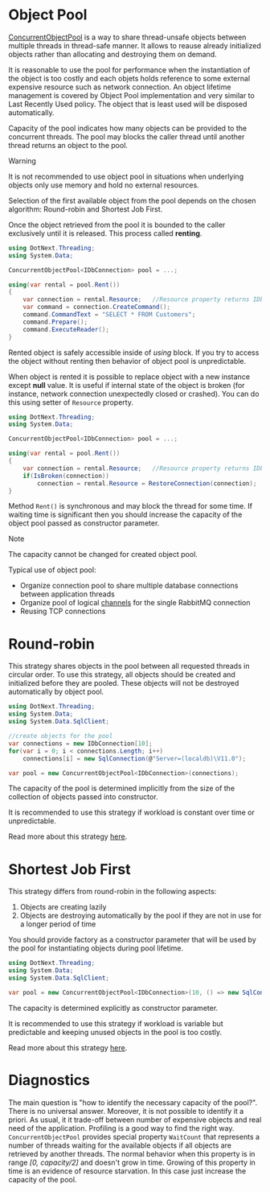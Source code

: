 Object Pool
====

[ConcurrentObjectPool](../../api/DotNext.Threading.ConcurrentObjectPool.yml) is a way to share thread-unsafe objects between multiple threads in thread-safe manner. It allows to reause already initialized objects rather than allocating and destroying them on demand.

It is reasonable to use the pool for performance when the instantiation of the object is too costly and each objets holds reference to some external expensive resource such as network connection. An object lifetime management is covered by Object Pool implementation and very similar to Last Recently Used policy. The object that is least used will be disposed automatically.

Capacity of the pool indicates how many objects can be provided to the concurrent threads. The pool may blocks the caller thread until another thread returns an object to the pool.

> [!WARNING]
> It is not recommended to use object pool in situations when underlying objects only use memory and hold no external resources. 

Selection of the first available object from the pool depends on the chosen algorithm: Round-robin and Shortest Job First.

Once the object retrieved from the pool it is bounded to the caller exclusively until it is released. This process called **renting**. 

```csharp
using DotNext.Threading;
using System.Data;

ConcurrentObjectPool<IDbConnection> pool = ...;

using(var rental = pool.Rent())
{
    var connection = rental.Resource;   //Resource property returns IDbConnection object from the pool
    var command = connection.CreateCommand();
    command.CommandText = "SELECT * FROM Customers";
    command.Prepare();
    command.ExecuteReader();
}
```

Rented object is safely accessible inside of _using_ block. If you try to access the object without renting then behavior of object pool is unpredictable. 

When object is rented it is possible to replace object with a new instance except **null** value. It is useful if internal state of the object is broken (for instance, network connection unexpectedly closed or crashed). You can do this using setter of `Resource` property.

```csharp
using DotNext.Threading;
using System.Data;

ConcurrentObjectPool<IDbConnection> pool = ...;

using(var rental = pool.Rent())
{
    var connection = rental.Resource;   //Resource property returns IDbConnection object from the pool
    if(IsBroken(connection))
        connection = rental.Resource = RestoreConnection(connection);
}
```

Method `Rent()` is synchronous and may block the thread for some time. If waiting time is significant then you should increase the capacity of the object pool passed as constructor parameter.

> [!NOTE]
> The capacity cannot be changed for created object pool.

Typical use of object pool:
* Organize connection pool to share multiple database connections between application threads
* Organize pool of logical [channels](https://rabbitmq.github.io/rabbitmq-dotnet-client/api/RabbitMQ.Client.IModel.html) for the single RabbitMQ connection
* Reusing TCP connections

# Round-robin
This strategy shares objects in the pool between all requested threads in circular order. To use this strategy, all objects should be created and initialized before they are pooled. These objects will not be destroyed automatically by object pool.

```csharp
using DotNext.Threading;
using System.Data;
using System.Data.SqlClient;

//create objects for the pool
var connections = new IDbConnection[10];
for(var i = 0; i < connections.Length; i++)
    connections[i] = new SqlConnection(@"Server=(localdb)\V11.0");

var pool = new ConcurrentObjectPool<IDbConnection>(connections);
```

The capacity of the pool is determined implicitly from the size of the collection of objects passed into constructor.

It is recommended to use this strategy if workload is constant over time or unpredictable.

Read more about this strategy [here](https://en.wikipedia.org/wiki/Round-robin_scheduling).

# Shortest Job First
This strategy differs from round-robin in the following aspects:
1. Objects are creating lazily
1. Objects are destroying automatically by the pool if they are not in use for a longer period of time

You should provide factory as a constructor parameter that will be used by the pool for instantiating objects during pool lifetime.

```csharp
using DotNext.Threading;
using System.Data;
using System.Data.SqlClient;

var pool = new ConcurrentObjectPool<IDbConnection>(10, () => new SqlConnection(@"Server=(localdb)\V11.0"));
```

The capacity is determined explicitly as constructor parameter.

It is recommended to use this strategy if workload is variable but predictable and keeping unused objects in the pool is too costly.

Read more about this strategy [here](https://en.wikipedia.org/wiki/Shortest_job_next).

# Diagnostics
The main question is "how to identify the necessary capacity of the pool?". There is no universal answer. Moreover, it is not possible to identify it a priori. As usual, it it trade-off between number of expensive objects and real need of the application. Profiling is a good way to find the right way. `ConcurrentObjectPool` provides special property `WaitCount` that represents a number of threads waiting for the available objects if all objects are retrieved by another threads. The normal behavior when this property is in range _[0, capacity/2]_ and doesn't grow in time. Growing of this property in time is an evidence of resource starvation. In this case just increase the capacity of the pool.